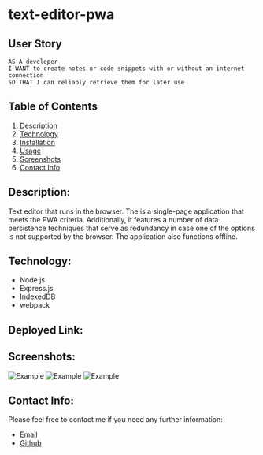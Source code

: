# text-editor-pwa

## User Story 
```
AS A developer
I WANT to create notes or code snippets with or without an internet connection
SO THAT I can reliably retrieve them for later use
```

## Table of Contents

1. [Description](#description)
2. [Technology](#Technology)
3. [Installation](#installation)
4. [Usage](#usage)
5. [Screenshots](#screenshots)
6. [Contact Info](#contact-info)

## Description:

Text editor that runs in the browser. The is a single-page application that meets the PWA criteria. Additionally, it features a number of data persistence techniques that serve as redundancy in case one of the options is not supported by the browser. The application also functions offline.

## Technology:

- Node.js
- Express.js
- IndexedDB
- webpack

## Deployed Link: 


## Screenshots:
![Example](./images/Screenshot%202023-02-23%20203625.png)
![Example](./images/Screenshot%202023-02-23%20203724.png)
![Example](./images/Screenshot%202023-02-23%20204035.png)

## Contact Info:

Please feel free to contact me if you need any further information:

- [Email](mailto:devinelliotgomez@gmail.com)
- [Github](https://github.com/devgomez1)